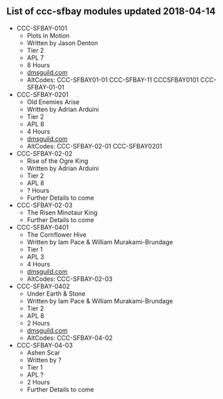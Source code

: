 ## List of ccc-sfbay modules updated 2018-04-14

* CCC-SFBAY-0101
  * Plots in Motion
  * Written by Jason Denton
  * Tier 2
  * APL 7
  * 8 Hours
  * [dmsguild.com](http://www.dmsguild.com/product/206459/CCCSFBAY0101-Plots-in-Motion)
  * AltCodes: CCC-SFBAY01-01 CCC-SFBAY-11 CCCSFBAY0101 CCC-SFBAY-01-01
* CCC-SFBAY-0201
  * Old Enemies Arise
  * Written by Adrian Arduini
  * Tier 2
  * APL 8
  * 4 Hours
  * [dmsguild.com](http://www.dmsguild.com/product/230005/CCCSFBay0201-Old-Enemies-Arise)
  * AltCodes: CCC-SFBAY-02-01 CCC-SFBAY0201 
* CCC-SFBAY-02-02
  * Rise of the Ogre King
  * Written by Adrian Arduini
  * Tier 2
  * APL 8
  * ? Hours
  * Further Details to come
* CCC-SFBAY-02-03
  * The Risen Minotaur King
  * Further Details to come
* CCC-SFBAY-0401
  * The Cornflower Hive
  * Written by Iam Pace & William Murakami-Brundage
  * Tier 1
  * APL 3
  * 4 Hours
  * [dmsguild.com](http://www.dmsguild.com/product/232430/CCCSFBAY0401-The-Cornflower-Hive)
  * AltCodes: CCC-SFBAY-02-03
* CCC-SFBAY-0402
  * Under Earth & Stone
  * Written by Iam Pace & William Murakami-Brundage
  * Tier 2
  * APL 8
  * 2 Hours
  * [dmsguild.com](http://www.dmsguild.com/product/232428/CCCSFBAY0402-Under-Earth--Stone)
  * AltCodes: CCC-SFBAY-04-02
* CCC-SFBAY-04-03
  * Ashen Scar
  * Written by ?
  * Tier 1
  * APL ?
  * 2 Hours
  * Further Details to come
